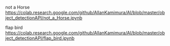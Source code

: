not a Horse
https://colab.research.google.com/github/AllanKamimura/AI/blob/master/object_detectionAPI/not_a_Horse.ipynb

flap bird
https://colab.research.google.com/github/AllanKamimura/AI/blob/master/object_detectionAPI/flap_bird.ipynb

